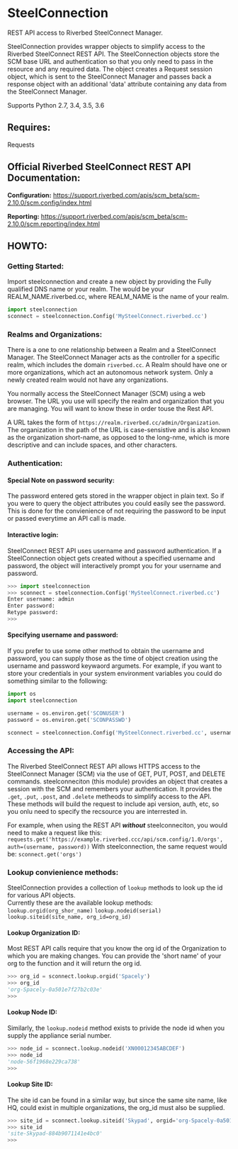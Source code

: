 # SteelConnection
REST API access to Riverbed SteelConnect Manager.

SteelConnection provides wrapper objects to simplify access to the Riverbed SteelConnect REST API.
The SteelConnection objects store the SCM base URL and authentication so that you only need to pass in the resource and any required data.
The object creates a Request session object, which is sent to the SteelConnect Manager and passes back a response object with an additional 'data' attribute containing any data from the SteelConnect Manager.

Supports Python 2.7, 3.4, 3.5, 3.6


## Requires:
Requests


## Official Riverbed SteelConnect REST API Documentation:
**Configuration:**
https://support.riverbed.com/apis/scm_beta/scm-2.10.0/scm.config/index.html

**Reporting:**
https://support.riverbed.com/apis/scm_beta/scm-2.10.0/scm.reporting/index.html


## HOWTO:
### Getting Started:
Import steelconnection and create a new object by providing the Fully qualified DNS name or your realm.  The would be your REALM_NAME.riverbed.cc, where REALM_NAME is the name of your realm.
```python
import steelconnection
sconnect = steelconnection.Config('MySteelConnect.riverbed.cc')
```

### Realms and Organizations:
There is a one to one relationship between a Realm and a SteelConnect Manager.  The SteelConnect Manager acts as the controller for a specific realm, which includes the domain `riverbed.cc`.  A Realm should have one or more organizations, which act an autonomous network system.  Only a newly created realm would not have any organizations.

You normally access the SteelConnect Manager (SCM) using a web browser.  The URL you use will specify the realm and organization that you are managing.  You will want to know these in order touse the Rest API.

A URL takes the form of `https://realm.riverbed.cc/admin/Organization`.
The organization in the path of the URL is case-sensistive and is also known as the organization short-name, as opposed to the long-nme, which is more descriptive and can include spaces, and other characters.

### Authentication:
#### Special Note on password security:
The password entered gets stored in the wrapper object in plain text.  So if you were to query the object attributes you could easily see the password.  This is done for the convienience of not requiring the password to be input or passed everytime an API call is made.

#### Interactive login:
SteelConnect REST API uses username and password authentication.  If a SteelConnection object gets created without a specified username and password, the object will interactively prompt you for your username and password.  

```python
>>> import steelconnection
>>> sconnect = steelconnection.Config('MySteelConnect.riverbed.cc')
Enter username: admin
Enter password: 
Retype password: 
>>> 
```

#### Specifying username and password:
If you prefer to use some other method to obtain the username and password, you can supply those as the time of object creation using the username and password keywaord argumets.
For example, if you want to store your credentials in your system environment variables you could do something similar to the following:
```python
import os
import steelconnection

username = os.environ.get('SCONUSER')
password = os.environ.get('SCONPASSWD')

sconnect = steelconnection.Config('MySteelConnect.riverbed.cc', username=username, password=password)
```

### Accessing the API:
The Riverbed SteelConnect REST API allows HTTPS access to the SteelConnect Manager (SCM) via the use of GET, PUT, POST, and DELETE commands.  steelconneciton (this module) provides an object that creates a session with the SCM and remembers your authentication.  It provides the `.get`, `.put`, `.post`, and `.delete` metheods to simplify access to the API.  These methods will build the request to include api version, auth, etc, so you onlu need to specify the recsource you are interrested in.

For example, when using the REST API _**without**_ steelconneciton, you would need to make a request like this:
`requests.get('https://example.riverbed.ccc/api/scm.config/1.0/orgs', auth=(username, password))`
With steelconnection, the same request would be:
`sconnect.get('orgs')`



### Lookup convienience methods:
SteelConnection provides a collection of `lookup` methods to look up the id for various API objects.  
Currently these are the available lookup methods:
    `lookup.orgid(org_shor_name)`
    `lookup.nodeid(serial)` 
    `lookup.siteid(site_name, org_id=org_id)` 

#### Lookup Organization ID:
Most REST API calls require that you know the org id of the Organization to which you are making changes.  You can provide the 'short name' of your org to the function and it will return the org id.
```python
>>> org_id = sconnect.lookup.orgid('Spacely')
>>> org_id
'org-Spacely-0a501e7f27b2c03e'
>>> 
```
#### Lookup Node ID:
Similarly, the `lookup.nodeid` method exists to privide the node id when you supply the appliance serial number.
```python
>>> node_id = sconnect.lookup.nodeid('XN00012345ABCDEF')
>>> node_id
'node-56f1968e229ca738'
>>> 
```
#### Lookup Site ID:
The site id can be found in a similar way, but since the same site name, like HQ, could exist in multiple organizations, the org_id must also be supplied.
```python
>>> site_id = sconnect.lookup.siteid('Skypad', orgid='org-Spacely-0a501e7f27b2c03e')
>>> site_id
'site-Skypad-884b9071141e4bc0'
>>> 
```
